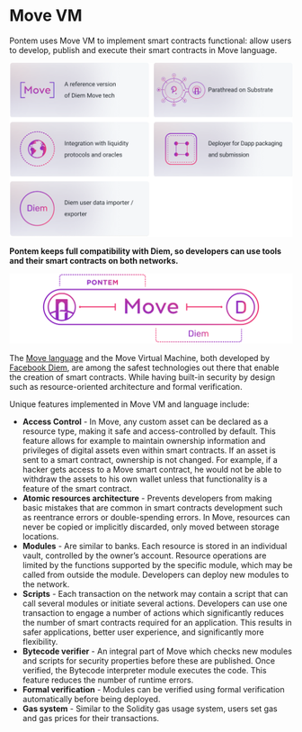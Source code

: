 # Move VM

Pontem uses Move VM to implement smart contracts functional: allow users to develop, publish and execute their smart contracts in Move language. 

![Move VM Introduction](../assets/illustrations/move_vm.png "Move VM Introduction")

**Pontem keeps full compatibility with Diem, so developers can use tools and their smart contracts on both networks.**

 ![Move <-> Diem compatibility](../assets/illustrations/move_compatibility.png "Move <-> Diem compatibility")

The [Move language](../lang/README.md) and the Move Virtual Machine, both developed by [Facebook Diem](https://diem.com/), are among the safest technologies out there that enable the creation of smart contracts. While having built-in security by design such as resource-oriented architecture and formal verification.

Unique features implemented in Move VM and language include:

* **Access Control** - In Move, any custom asset can be declared as a resource type, making it safe and access-controlled by default. This feature allows for example to maintain ownership information and privileges of digital assets even within smart contracts. If an asset is sent to a smart contract, ownership is not changed. For example, if a hacker gets access to a Move smart contract, he would not be able to withdraw the assets to his own wallet unless that functionality is a feature of the smart contract.
* **Atomic resources architecture** - Prevents developers from making basic mistakes that are common in smart contracts development such as reentrance errors or double-spending errors. In Move, resources can never be copied or implicitly discarded, only moved between storage locations.
* **Modules** - Are similar to banks. Each resource is stored in an individual vault, controlled by the owner’s account. Resource operations are limited by the functions supported by the specific module, which may be called from outside the module. Developers can deploy new modules to the network.
* **Scripts** - Each transaction on the network may contain a script that can call several modules or initiate several actions. Developers can use one transaction to engage a number of actions which significantly reduces the number of smart contracts required for an application. This results in safer applications, better user experience, and significantly more flexibility.
* **Bytecode verifier** - An integral part of Move which checks new modules and scripts for security properties before these are published. Once verified, the Bytecode interpreter module executes the code. This feature reduces the number of runtime errors.
* **Formal verification** - Modules can be verified using formal verification automatically before being deployed.
* **Gas system** - Similar to the Solidity gas usage system, users set gas and gas prices for their transactions.
